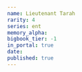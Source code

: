 ```yaml
---
name: Lieutenant Tarah
rarity: 4
series: ent
memory_alpha:
bigbook_tier: -1
in_portal: true
date:
published: true
---
```



